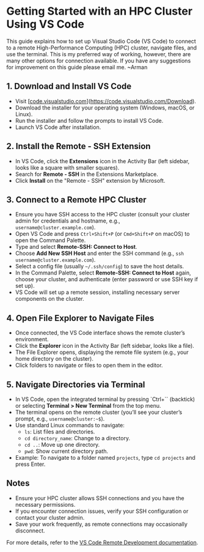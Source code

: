 # Getting Started with an HPC Cluster Using VS Code

This guide explains how to set up Visual Studio Code (VS Code) to connect to a remote High-Performance Computing (HPC) cluster, navigate files, and use the terminal. This is my preferred way of working, however, there are many other options for connection available. If you have any suggestions for improvement on this guide please email me. ~Arman

## 1. Download and Install VS Code
- Visit [[code.visualstudio.com](https://code.visualstudio.com/)](https://code.visualstudio.com/Download).
- Download the installer for your operating system (Windows, macOS, or Linux).
- Run the installer and follow the prompts to install VS Code.
- Launch VS Code after installation.

## 2. Install the Remote - SSH Extension
- In VS Code, click the **Extensions** icon in the Activity Bar (left sidebar, looks like a square with smaller squares).
- Search for **Remote - SSH** in the Extensions Marketplace.
- Click **Install** on the "Remote - SSH" extension by Microsoft.

## 3. Connect to a Remote HPC Cluster
- Ensure you have SSH access to the HPC cluster (consult your cluster admin for credentials and hostname, e.g., `username@cluster.example.com`).
- Open VS Code and press `Ctrl+Shift+P` (or `Cmd+Shift+P` on macOS) to open the Command Palette.
- Type and select **Remote-SSH: Connect to Host**.
- Choose **Add New SSH Host** and enter the SSH command (e.g., `ssh username@cluster.example.com`).
- Select a config file (usually `~/.ssh/config`) to save the host details.
- In the Command Palette, select **Remote-SSH: Connect to Host** again, choose your cluster, and authenticate (enter password or use SSH key if set up).
- VS Code will set up a remote session, installing necessary server components on the cluster.

## 4. Open File Explorer to Navigate Files
- Once connected, the VS Code interface shows the remote cluster’s environment.
- Click the **Explorer** icon in the Activity Bar (left sidebar, looks like a file).
- The File Explorer opens, displaying the remote file system (e.g., your home directory on the cluster).
- Click folders to navigate or files to open them in the editor.

## 5. Navigate Directories via Terminal
- In VS Code, open the integrated terminal by pressing `Ctrl+`` (backtick) or selecting **Terminal > New Terminal** from the top menu.
- The terminal opens on the remote cluster (you’ll see your cluster’s prompt, e.g., `username@cluster:~$`).
- Use standard Linux commands to navigate:
  - `ls`: List files and directories.
  - `cd directory_name`: Change to a directory.
  - `cd ..`: Move up one directory.
  - `pwd`: Show current directory path.
- Example: To navigate to a folder named `projects`, type `cd projects` and press Enter.

## Notes
- Ensure your HPC cluster allows SSH connections and you have the necessary permissions.
- If you encounter connection issues, verify your SSH configuration or contact your cluster admin.
- Save your work frequently, as remote connections may occasionally disconnect.

For more details, refer to the [VS Code Remote Development documentation](https://code.visualstudio.com/docs/remote/ssh).
